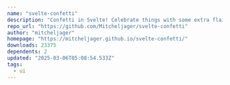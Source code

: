 ```yaml
---
name: "svelte-confetti"
description: "Confetti in Svelte! Celebrate things with some extra flair. Animates using just HTML and CSS meaning it can work with SSR in SvelteKit!"
repo_url: "https://github.com/Mitcheljager/svelte-confetti"
author: "mitcheljager"
homepage: "https://mitcheljager.github.io/svelte-confetti/"
downloads: 23375
dependents: 2
updated: "2025-03-06T05:08:54.533Z"
tags: 
  - ui
---
```

